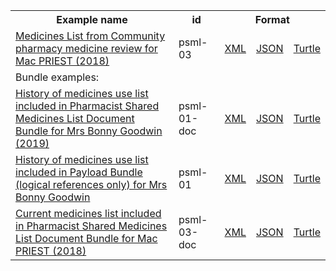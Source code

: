 <table class="list" width="100%">            
   <tr>
     <th>Example name</th>
     <th>id</th>
     <th colspan="3">Format</th>
   </tr>
   <tr>
      <td><a href="List-psml-03.html">Medicines List from Community pharmacy medicine review for Mac PRIEST (2018)</a></td>
      <td>psml-03</td>
      <td><a href="List-psml-03.xml.html">XML</a></td>
      <td><a href="List-psml-03.json.html">JSON</a></td>
      <td><a href="List-psml-03.ttl.html">Turtle</a></td>
   </tr>
   <tr>
      <td colspan="5">Bundle examples:</td>
   </tr>
   <tr>
      <td><a href="Bundle-psml-01-doc.html">History of medicines use list included in Pharmacist Shared Medicines List Document Bundle for Mrs Bonny Goodwin (2019)</a></td>
      <td>psml-01-doc</td>
      <td><a href="Bundle-psml-01-doc.xml.html">XML</a></td>
      <td><a href="Bundle-psml-01-doc.json.html">JSON</a></td>
      <td><a href="Bundle-psml-01-doc.ttl.html">Turtle</a></td>
   </tr>
   <tr>
      <td><a href="Bundle-psml-01.html">History of medicines use list included in Payload Bundle (logical references only) for Mrs Bonny Goodwin</a></td>
      <td>psml-01</td>
      <td><a href="Bundle-psml-01.xml.html">XML</a></td>
      <td><a href="Bundle-psml-01.json.html">JSON</a></td>
      <td><a href="Bundle-psml-01.ttl.html">Turtle</a></td>
   </tr>
   <tr>
      <td><a href="Bundle-psml-03-doc.html">Current medicines list included in Pharmacist Shared Medicines List Document Bundle for Mac PRIEST (2018)</a></td>
      <td>psml-03-doc</td>
      <td><a href="Bundle-psml-03-doc.xml.html">XML</a></td>
      <td><a href="Bundle-psml-03-doc.json.html">JSON</a></td>
      <td><a href="Bundle-psml-03-doc.ttl.html">Turtle</a></td>
   </tr>
</table>